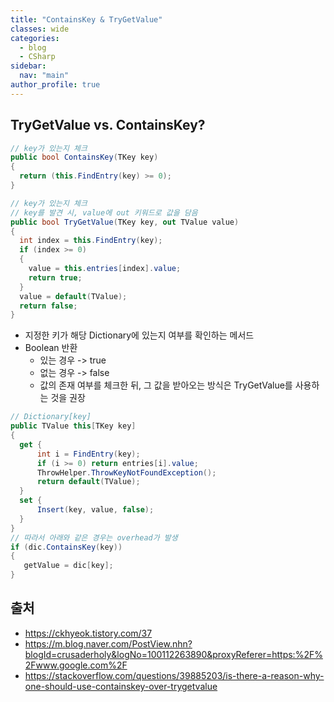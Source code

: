 ```yaml
---
title: "ContainsKey & TryGetValue"
classes: wide
categories: 
  - blog
  - CSharp
sidebar:
  nav: "main"
author_profile: true
---
```


## TryGetValue vs. ContainsKey?
```csharp
// key가 있는지 체크
public bool ContainsKey(TKey key)
{
  return (this.FindEntry(key) >= 0);
}

// key가 있는지 체크
// key를 발견 시, value에 out 키워드로 값을 담음
public bool TryGetValue(TKey key, out TValue value)
{
  int index = this.FindEntry(key);
  if (index >= 0)
  {
    value = this.entries[index].value;
    return true;
  }
  value = default(TValue);
  return false;
}
```

* 지정한 키가 해당 Dictionary에 있는지 여부를 확인하는 메서드
* Boolean 반환 
  * 있는 경우 -> true
  * 없는 경우 -> false
  * 값의 존재 여부를 체크한 뒤, 그 값을 받아오는 방식은 TryGetValue를 사용하는 것을 권장

```csharp
// Dictionary[key]
public TValue this[TKey key] 
{
  get {
      int i = FindEntry(key);
      if (i >= 0) return entries[i].value;
      ThrowHelper.ThrowKeyNotFoundException();
      return default(TValue);
  }
  set {
      Insert(key, value, false);
  }
}
// 따라서 아래와 같은 경우는 overhead가 발생
if (dic.ContainsKey(key))
{
   getValue = dic[key];
}
```

## 출처   
* <https://ckhyeok.tistory.com/37>
* <https://m.blog.naver.com/PostView.nhn?blogId=crusaderholy&logNo=100112263890&proxyReferer=https:%2F%2Fwww.google.com%2F>
* <https://stackoverflow.com/questions/39885203/is-there-a-reason-why-one-should-use-containskey-over-trygetvalue>
